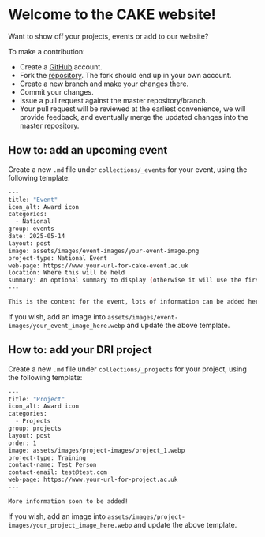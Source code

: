 # Welcome to the CAKE website! 

Want to show off your projects, events or add to our website? 

To make a contribution: 
- Create a [GitHub](https://github.com) account.
- Fork the [repository](https://github.com/CAKE-DRI/cake.github.io). The fork should end up in your own account.
- Create a new branch and make your changes there.
- Commit your changes.
- Issue a pull request against the master repository/branch.
- Your pull request will be reviewed at the earliest convenience, we will provide feedback, and eventually merge the updated changes into the master repository.

## How to: add an upcoming event 

Create a new `.md` file under `collections/_events` for your event, using the following template: 
```bash 
---
title: "Event"
icon_alt: Award icon
categories:
  - National
group: events
date: 2025-05-14
layout: post
image: assets/images/event-images/your-event-image.png
project-type: National Event
web-page: https://www.your-url-for-cake-event.ac.uk
location: Where this will be held
summary: An optional summary to display (otherwise it will use the first bit of the text content
---

This is the content for the event, lots of information can be added here
```

If you wish, add an image into `assets/images/event-images/your_event_image_here.webp` and update the above template. 

## How to: add your DRI project 

<!-- What is a DRI project? 
Who do we want to add to here? -->

Create a new `.md` file under `collections/_projects` for your project, using the following template: 
```bash 
---
title: "Project"
icon_alt: Award icon
categories:
  - Projects
group: projects
layout: post
order: 1
image: assets/images/project-images/project_1.webp
project-type: Training
contact-name: Test Person
contact-email: test@test.com
web-page: https://www.your-url-for-project.ac.uk
---

More information soon to be added! 
```

If you wish, add an image into `assets/images/project-images/your_project_image_here.webp` and update the above template. 
